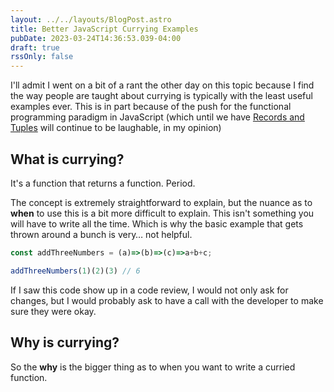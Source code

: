 ```yaml
---
layout: ../../layouts/BlogPost.astro
title: Better JavaScript Currying Examples
pubDate: 2023-03-24T14:36:53.039-04:00
draft: true
rssOnly: false
---
```

I'll admit I went on a bit of a rant the other day on this topic because I find the way people are taught about currying is typically with the least useful examples ever. This is in part because of the push for the functional programming paradigm in JavaScript (which until we have [Records and Tuples](https://github.com/tc39/proposal-record-tuple) will continue to be laughable, in my opinion)





## What is currying?

It's a function that returns a function. Period.

The concept is extremely straightforward to explain, but the nuance as to **when** to use this is a bit more difficult to explain. This isn't something you will have to write all the time. Which is why the basic example that gets thrown around a bunch is very… not helpful.

```js
const addThreeNumbers = (a)=>(b)=>(c)=>a+b+c;

addThreeNumbers(1)(2)(3) // 6
```

If I saw this code show up in a code review, I would not only ask for changes, but I would probably ask to have a call with the developer to make sure they were okay.

## Why is currying?

So the **why** is the bigger thing as to when you want to write a curried function.




